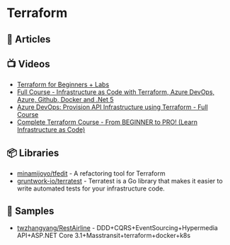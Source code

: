 # Terraform

## 📕 Articles

## 📺 Videos
- [Terraform for Beginners + Labs](https://www.youtube.com/watch?v=YcJ9IeukJL8)
- [Full Course - Infrastructure as Code with Terraform, Azure DevOps, Azure, Github, Docker and .Net 5](https://www.youtube.com/watch?v=q4xNBqvD1uU)
- [Azure DevOps: Provision API Infrastructure using Terraform - Full Course](https://www.youtube.com/watch?v=Ff0DoAmpv6w)
- [Complete Terraform Course - From BEGINNER to PRO! (Learn Infrastructure as Code)](https://www.youtube.com/watch?v=7xngnjfIlK4)

## 📦 Libraries
- [minamijoyo/tfedit](https://github.com/minamijoyo/tfedit) - A refactoring tool for Terraform
- [gruntwork-io/terratest](https://github.com/gruntwork-io/terratest) - Terratest is a Go library that makes it easier to write automated tests for your infrastructure code.
## 🚀 Samples
- [twzhangyang/RestAirline](https://github.com/twzhangyang/RestAirline) - DDD+CQRS+EventSourcing+Hypermedia API+ASP.NET Core 3.1+Masstransit+terraform+docker+k8s

